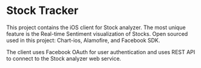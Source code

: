 # Stock Tracker 

This project contains the iOS client for Stock analyzer. The most unique feature is the Real-time Sentiment visualization of Stocks.
Open sourced used in this project: Chart-ios, Alamofire, and Facebook SDK. 

The client uses Facebook OAuth for user authentication and uses REST API to connect to the Stock analyzer web service.
